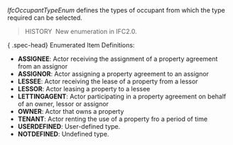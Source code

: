 ﻿_IfcOccupantTypeEnum_ defines the types of occupant from which the type required can be selected.

> HISTORY&nbsp; New enumeration in IFC2.0.

{ .spec-head}
Enumerated Item Definitions:

* **ASSIGNEE**: Actor receiving the assignment of a property agreement from an assignor
* **ASSIGNOR**: Actor assigning a property agreement to an assignor
* **LESSEE**: Actor receiving the lease of a property from a lessor
* **LESSOR**: Actor leasing a property to a lessee
* **LETTINGAGENT**: Actor participating in a property agreement on behalf of an owner, lessor or assignor
* **OWNER**: Actor that owns a property
* **TENANT**: Actor renting the use of a property fro a period of time
* **USERDEFINED**: User-defined type.
* **NOTDEFINED**: Undefined type.
